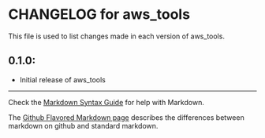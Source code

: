 # CHANGELOG for aws_tools

This file is used to list changes made in each version of aws_tools.

## 0.1.0:

* Initial release of aws_tools

- - -
Check the [Markdown Syntax Guide](http://daringfireball.net/projects/markdown/syntax) for help with Markdown.

The [Github Flavored Markdown page](http://github.github.com/github-flavored-markdown/) describes the differences between markdown on github and standard markdown.
